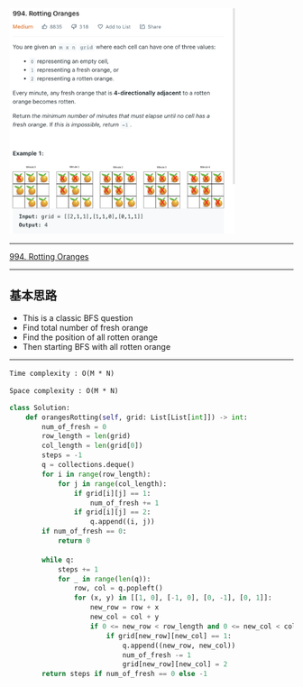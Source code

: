 <img src="2022-11-07-19-31-47.png" width="400" height="400"/>

___
[994. Rotting Oranges](https://leetcode.com/problems/rotting-oranges/)
___


## 基本思路
* This is a classic BFS question
* Find total number of fresh orange
* Find the position of all rotten orange
* Then starting BFS with all rotten orange

___

`Time complexity : O(M * N)`

`Space complexity : O(M * N)`
```python
class Solution:
    def orangesRotting(self, grid: List[List[int]]) -> int:
        num_of_fresh = 0
        row_length = len(grid)
        col_length = len(grid[0])
        steps = -1
        q = collections.deque()
        for i in range(row_length):
            for j in range(col_length):
                if grid[i][j] == 1:
                    num_of_fresh += 1
                if grid[i][j] == 2:
                    q.append((i, j))
        if num_of_fresh == 0:
            return 0
        
        while q:
            steps += 1
            for _ in range(len(q)):
                row, col = q.popleft()
                for (x, y) in [[1, 0], [-1, 0], [0, -1], [0, 1]]:
                    new_row = row + x
                    new_col = col + y
                    if 0 <= new_row < row_length and 0 <= new_col < col_length:
                        if grid[new_row][new_col] == 1:
                            q.append((new_row, new_col))
                            num_of_fresh -= 1
                            grid[new_row][new_col] = 2
        return steps if num_of_fresh == 0 else -1
                                 
        
```